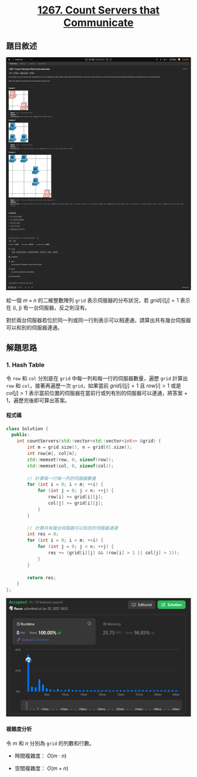 # <center> [1267. Count Servers that Communicate](https://leetcode.com/problems/count-servers-that-communicate/description/) </center>

## 題目敘述

[![](https://raw.githubusercontent.com/reese60525/ForPicGo/main/ForPicGo/Pictures/202501231844211.png)](https://raw.githubusercontent.com/reese60525/ForPicGo/main/ForPicGo/Pictures/202501231844211.png)

給一個 $m \times n$ 的二維整數陣列 `grid` 表示伺服器的分布狀況，若 $grid[i][j] = 1$ 表示在 (i, j) 有一台伺服器，反之則沒有。

對於兩台伺服器若位於同一列或同一行則表示可以相連通，請算出共有幾台伺服器可以和別的伺服器連通。

## 解題思路

### 1. Hash Table

令 `row` 和 `col` 分別是在 `grid` 中每一列和每一行的伺服器數量，遍歷 `grid` 計算出 `row` 和 `col`，接著再遍歷一次 `grid`，如果當前 $grid[i][j] = 1$ 且 $row[i] > 1$ 或是 $col[j] > 1$ 表示當前位置的伺服器在當前行或列有別的伺服器可以連通，將答案 + 1，遍歷完後即可算出答案。

#### 程式碼

```cpp {.line-numbers}
class Solution {
  public:
    int countServers(std::vector<std::vector<int>> &grid) {
        int m = grid.size(), n = grid[0].size();
        int row[m], col[n];
        std::memset(row, 0, sizeof(row));
        std::memset(col, 0, sizeof(col));

        // 計算每一行每一列的伺服器數量
        for (int i = 0; i < m; ++i) {
            for (int j = 0; j < n; ++j) {
                row[i] += grid[i][j];
                col[j] += grid[i][j];
            }
        }

        // 計算共有幾台伺服器可以和別的伺服器連通
        int res = 0;
        for (int i = 0; i < m; ++i) {
            for (int j = 0; j < n; ++j) {
                res += (grid[i][j] && (row[i] > 1 || col[j] > 1));
            }
        }

        return res;
    }
};
```

[![](https://raw.githubusercontent.com/reese60525/ForPicGo/main/ForPicGo/Pictures/202501231852238.png)](https://raw.githubusercontent.com/reese60525/ForPicGo/main/ForPicGo/Pictures/202501231852238.png)

#### 複雜度分析

令 $m$ 和 $n$ 分別為 `grid` 的列數和行數。

- 時間複雜度： $O(m \cdot n)$

- 空間複雜度： $O(m + n)$
